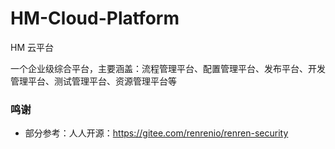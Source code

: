 # HM-Cloud-Platform
HM 云平台

一个企业级综合平台，主要涵盖：流程管理平台、配置管理平台、发布平台、开发管理平台、测试管理平台、资源管理平台等


### 鸣谢

- 部分参考：人人开源：https://gitee.com/renrenio/renren-security